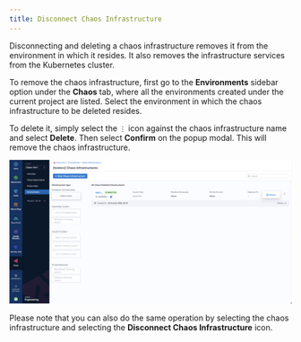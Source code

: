 ```yaml
---
title: Disconnect Chaos Infrastructure
---
```


Disconnecting and deleting a chaos infrastructure removes it from the environment in which it resides. It also removes the infrastructure services from the Kubernetes cluster.

To remove the chaos infrastructure, first go to the **Environments** sidebar option under the **Chaos** tab, where all the environments created under the current project are listed. Select the environment in which the chaos infrastructure to be deleted resides.

To delete it, simply select the `⋮` icon against the chaos infrastructure name and select **Delete**. Then select **Confirm** on the popup modal. This will remove the chaos infrastructure.

![Delete Chaos Infra](./static/disconnect-chaos-infrastructure/delete-chaos-infra-short.png)

Please note that you can also do the same operation by selecting the chaos infrastructure and selecting the **Disconnect Chaos Infrastructure** icon.
